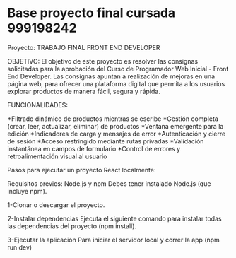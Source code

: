 # Base proyecto final cursada 999198242

Proyecto: TRABAJO FINAL FRONT END DEVELOPER

OBJETIVO:
El objetivo de este proyecto es resolver las consignas solicitadas para la aprobación del Curso de Programador Web Inicial - Front End Developer.
Las consignas apuntan a realización de mejoras en una página web, para ofrecer una plataforma digital que permita a los usuarios explorar productos de manera fácil, segura y rápida. 

FUNCIONALIDADES:

*Filtrado dinámico de productos mientras se escribe
*Gestión completa (crear, leer, actualizar, eliminar) de productos
*Ventana emergente para la edición
*Indicadores de carga y mensajes de error
*Autenticación y cierre de sesión
*Acceso restringido mediante rutas privadas
*Validación instantánea en campos de formulario
*Control de errores y retroalimentación visual al usuario



Pasos para ejecutar un proyecto React localmente:

Requisitos previos:
Node.js y npm
Debes tener instalado Node.js (que incluye npm).

1-Clonar o descargar el proyecto.

2-Instalar dependencias
Ejecuta el siguiente comando para instalar todas las dependencias del proyecto (npm install).

3-Ejecutar la aplicación
Para iniciar el servidor local y correr la app (npm run dev)




